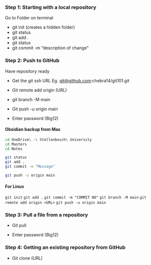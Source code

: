 ### **Step 1: Starting with a local repository**

Go to Folder on terminal

- git init (creates a hidden folder)
- git status
- git add .
- git status
- git commit -m “description of change”

### **Step 2: Push to GitHub**

Have repository ready

- Get the git ssh URL
Eg. git@github.com:chebra14/git101.git

- Git remote add origin (URL)
- git branch -M main
- Git push -u origin main 

- Enter password (Big12)

#### Obsidian backup from Mac

```bash
cd OneDrive\ -\ Stellenbosch\ University
cd Masters
cd Notes
```

```bash
git status
git add .
git commit -m "Message"
```

```bash
git push -u origin main
```

#### For Linux

`git init`
`git add .`
`git commit -m "COMMIT NO"`
`git branch -M main`
`git remote add origin <URL>`
`git push -u origin main`


### **Step 3: Pull a file from a repository**

- Git pull

- Enter password (Big12)

### **Step 4: Getting an existing repository from GitHub**

- Git clone (URL)
